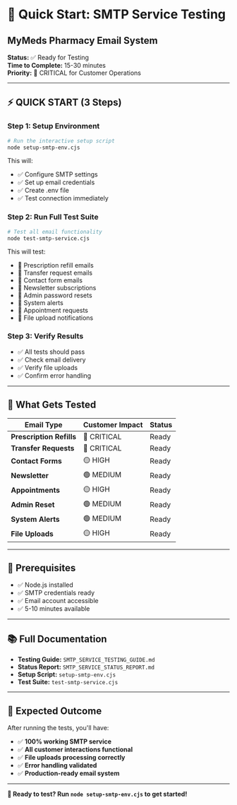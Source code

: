 # 🚀 Quick Start: SMTP Service Testing

## MyMeds Pharmacy Email System

**Status:** ✅ Ready for Testing  
**Time to Complete:** 15-30 minutes  
**Priority:** 🔴 CRITICAL for Customer Operations

---

## ⚡ **QUICK START (3 Steps)**

### **Step 1: Setup Environment**
```bash
# Run the interactive setup script
node setup-smtp-env.cjs
```
This will:
- ✅ Configure SMTP settings
- ✅ Set up email credentials
- ✅ Create .env file
- ✅ Test connection immediately

### **Step 2: Run Full Test Suite**
```bash
# Test all email functionality
node test-smtp-service.cjs
```
This will test:
- 💊 Prescription refill emails
- 🔄 Transfer request emails
- 📝 Contact form emails
- 📧 Newsletter subscriptions
- 🔐 Admin password resets
- 🚨 System alerts
- 📅 Appointment requests
- 📎 File upload notifications

### **Step 3: Verify Results**
- ✅ All tests should pass
- ✅ Check email delivery
- ✅ Verify file uploads
- ✅ Confirm error handling

---

## 📧 **What Gets Tested**

| Email Type | Customer Impact | Status |
|------------|----------------|---------|
| **Prescription Refills** | 🔴 CRITICAL | Ready |
| **Transfer Requests** | 🔴 CRITICAL | Ready |
| **Contact Forms** | 🟡 HIGH | Ready |
| **Newsletter** | 🟢 MEDIUM | Ready |
| **Appointments** | 🟡 HIGH | Ready |
| **Admin Reset** | 🟢 MEDIUM | Ready |
| **System Alerts** | 🟢 MEDIUM | Ready |
| **File Uploads** | 🟡 HIGH | Ready |

---

## 🔧 **Prerequisites**

- ✅ Node.js installed
- ✅ SMTP credentials ready
- ✅ Email account accessible
- ✅ 5-10 minutes available

---

## 📚 **Full Documentation**

- **Testing Guide:** `SMTP_SERVICE_TESTING_GUIDE.md`
- **Status Report:** `SMTP_SERVICE_STATUS_REPORT.md`
- **Setup Script:** `setup-smtp-env.cjs`
- **Test Suite:** `test-smtp-service.cjs`

---

## 🎯 **Expected Outcome**

After running the tests, you'll have:
- ✅ **100% working SMTP service**
- ✅ **All customer interactions functional**
- ✅ **File uploads processing correctly**
- ✅ **Error handling validated**
- ✅ **Production-ready email system**

---

**🚀 Ready to test? Run `node setup-smtp-env.cjs` to get started!**

